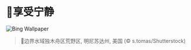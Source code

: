 # 🔖享受宁静

![Bing Wallpaper](https://www.bing.com/th?id=OHR.MinnesotaWaters_ZH-CN6078521418_1920x1080.jpg&rf=LaDigue_1920x1080.jpg&pid=hp)

> 📝边界水域独木舟区荒野区, 明尼苏达州, 美国 (© s.tomas/Shutterstock)
